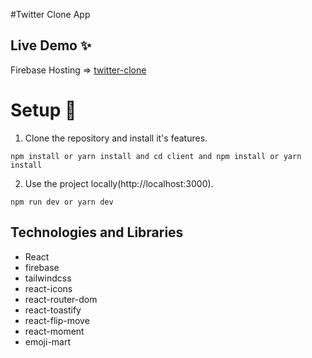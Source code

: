 #Twitter Clone App

## Live Demo ✨
Firebase Hosting => [twitter-clone](https://twitter-clone-ee855.web.app/)


# Setup 🚀

1. Clone the repository and install it's features.

```
npm install or yarn install and cd client and npm install or yarn install
```

2. Use the project locally(http://localhost:3000).

```
npm run dev or yarn dev
```
## Technologies and Libraries

- React
- firebase
- tailwindcss
- react-icons
- react-router-dom
- react-toastify
- react-flip-move
- react-moment
- emoji-mart

